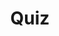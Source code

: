 ---
title: "Quiz"
pass_percentage: 70
type: "test"
questions:
  - id: "q1"
    text: "What are the three visibility statuses available for designs in Kanvas?"
    type: "single-answer"
    marks: 2
    options:
      - id: "a"
        text: "Private, Public, and Published"
        is_correct: true
      - id: "b"
        text: "Draft, Review, and Final"
      - id: "c"
        text: "Basic, Advanced, and Expert"
      - id: "d"
        text: "Local, Remote, and Shared"
  - id: "q2"
    text: "Which methods can be used to add comments in Kanvas for design reviews?"
    type: "multiple-answers"
    marks: 2
    options:
      - id: "a"
        text: "Commenting via the Dock"
        is_correct: true
      - id: "b"
        text: "Commenting via Context Menu using right-click"
        is_correct: true
      - id: "c"
        text: "Using voice commands with speech recognition"
      - id: "d"
        text: "Using keyboard shortcut Ctrl + M (Command + M for Mac)"
        is_correct: true
  - id: "q3"
    text: "What happens when you pin a comment to a node in Kanvas?"
    type: "single-answer"
    marks: 2
    options:
      - id: "a"
        text: "The comment becomes permanently locked and cannot be edited"
      - id: "b"
        text: "The comment stays linked to that node and follows it when the node is moved"
        is_correct: true
      - id: "c"
        text: "The comment automatically gets resolved"
---